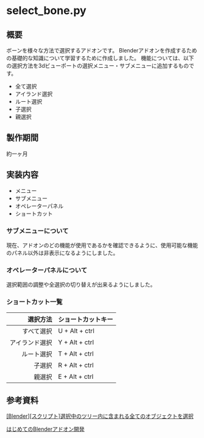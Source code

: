 # select_bone.py
## 概要
ボーンを様々な方法で選択するアドオンです。
Blenderアドオンを作成するための基礎的な知識について学習するために作成しました。
機能については、以下の選択方法を3dビューポートの選択メニュー・サブメニューに追加するものです。
* 全て選択
* アイランド選択
* ルート選択
* 子選択
* 親選択

## 製作期間
約一ヶ月

## 実装内容
* メニュー
* サブメニュー
* オペレーターパネル
* ショートカット

### サブメニューについて
現在、アドオンのどの機能が使用であるかを確認できるように、使用可能な機能のパネル以外は非表示になるようにしました。

### オペレーターパネルについて
選択範囲の調整や全選択の切り替えが出来るようにしました。

### ショートカット一覧
|　　　選択方法|ショートカットキー|
|------------:|----------------|
|　　すべて選択|   U + Alt + ctrl|
|アイランド選択|   Y + Alt + ctrl|
|　　ルート選択|   T + Alt + ctrl|
|　　　　子選択|   R + Alt + ctrl|
|　　　　親選択|   E + Alt + ctrl|

## 参考資料
[[Blender][スクリプト]選択中のツリー内に含まれる全てのオブジェクトを選択](https://note.com/e_kushi/n/ndf98ddbcdf11)

[はじめてのBlenderアドオン開発](https://colorful-pico.net/introduction-to-addon-development-in-blender/2.8/index.html) 
